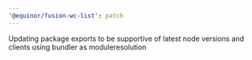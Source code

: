 ```yaml
---
'@equinor/fusion-wc-list': patch
---
```


Updating package exports to be supportive of latest node versions and clients using bundler as moduleresolution

